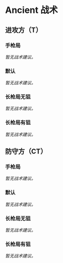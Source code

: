 # Ancient 战术

## 进攻方（T）

### 手枪局

_暂无战术建议。_

### 默认

_暂无战术建议。_

### 长枪局无狙

_暂无战术建议。_

### 长枪局有狙

_暂无战术建议。_

## 防守方（CT）

### 手枪局

_暂无战术建议。_

### 默认

_暂无战术建议。_

### 长枪局无狙

_暂无战术建议。_

### 长枪局有狙

_暂无战术建议。_
